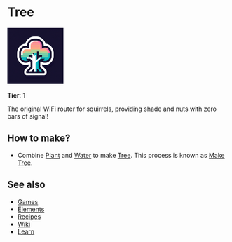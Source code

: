 # Tree

![](../images/item.tree.png)

**Tier**: 1

The original WiFi router for squirrels, providing shade and nuts with zero bars of signal!

## How to make?

* Combine [Plant](/wiki/elements/plant) and [Water](/wiki/elements/water) to make [Tree](/wiki/elements/tree). This process is known as [Make Tree](/wiki/recipes/make-tree).

## See also

* [Games](/wiki/games)
* [Elements](/wiki/elements)
* [Recipes](/wiki/recipes)
* [Wiki](/wiki/index)
* [Learn](/learn/index)